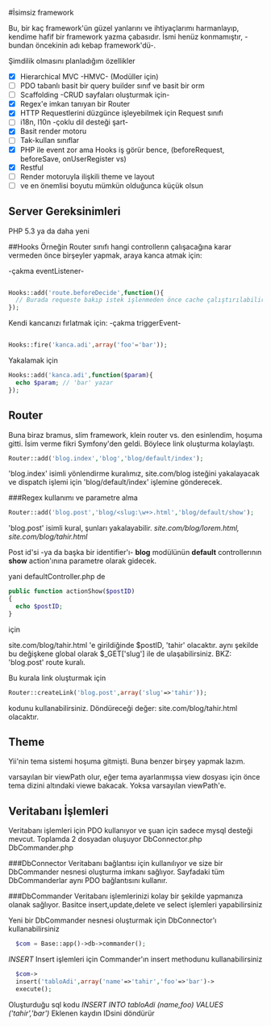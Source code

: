 #İsimsiz framework

Bu, bir kaç framework'ün güzel yanlarını ve ihtiyaçlarımı harmanlayıp, kendime hafif bir framework yazma çabasıdır.
İsmi henüz konmamıştır, -bundan öncekinin adı kebap framework'dü-.

Şimdilik olmasını planladığım özellikler

- [x] Hierarchical MVC -HMVC- (Modüller için)
- [ ] PDO tabanlı basit bir query builder sınıf ve basit bir orm
- [ ] Scaffolding -CRUD sayfaları oluşturmak için-
- [x] Regex'e imkan tanıyan bir Router
- [x] HTTP Requestlerini düzgünce işleyebilmek için Request sınıfı
- [ ] i18n, l10n -çoklu dil desteği şart-
- [x] Basit render motoru
- [ ] Tak-kullan sınıflar
- [x] PHP ile event zor ama Hooks iş görür bence, (beforeRequest, beforeSave, onUserRegister vs)
- [x] Restful
- [ ] Render motoruyla ilişkili theme ve layout
- [ ] ve en önemlisi boyutu mümkün olduğunca küçük olsun

## Server Gereksinimleri
PHP 5.3 ya da daha yeni

##Hooks
Örneğin Router sınıfı hangi controllerın çalışacağına karar vermeden önce birşeyler yapmak, araya kanca atmak için:

-çakma eventListener-
```php

Hooks::add('route.beforeDecide',function(){
  // Burada requeste bakıp istek işlenmeden önce cache çalıştırılabilir.
});
```

Kendi kancanızı fırlatmak için:
-çakma triggerEvent-
```php

Hooks::fire('kanca.adi',array('foo'='bar'));

```
Yakalamak için
```php
Hooks::add('kanca.adi',function($param){
  echo $param; // 'bar' yazar
});
```

## Router
Buna biraz bramus, slim framework, klein router vs. den esinlendim, hoşuma gitti.
İsim verme fikri Symfony'den geldi. Böylece link oluşturma kolaylaştı.

```php
Router::add('blog.index','blog','blog/default/index');
```

'blog.index' isimli yönlendirme kuralımız, site.com/blog isteğini yakalayacak ve dispatch işlemi için 'blog/default/index' işlemine gönderecek.

###Regex kullanımı ve parametre alma

```php
Router::add('blog.post','blog/<slug:\w+>.html','blog/default/show');
```

'blog.post' isimli kural, şunları yakalayabilir.
*site.com/blog/lorem.html, site.com/blog/tahir.html*

Post id'si -ya da başka bir identifier'ı- **blog** modülünün **default** controllerının **show** action'ınına parametre olarak gidecek.

yani defaultController.php de
```php
public function actionShow($postID)
{
  echo $postID;
}
```

için

site.com/blog/tahir.html 'e girildiğinde $postID, 'tahir' olacaktır.
aynı şekilde bu değişkene global olarak $_GET['slug'] ile de ulaşabilirsiniz. BKZ: 'blog.post' route kuralı.

Bu kurala link oluşturmak için

```php
Router::createLink('blog.post',array('slug'=>'tahir'));
```

kodunu kullanabilirsiniz.
Döndüreceği değer: site.com/blog/tahir.html olacaktır.

## Theme
Yii'nin tema sistemi hoşuma gitmişti. Buna benzer birşey yapmak lazım.

varsayılan bir viewPath olur, eğer tema ayarlanmışsa view dosyası için önce tema dizini altındaki viewe bakacak. Yoksa varsayılan viewPath'e.


## Veritabanı İşlemleri
Veritabanı işlemleri için PDO kullanıyor ve şuan için sadece mysql desteği mevcut.
Toplamda 2 dosyadan oluşuyor
  DbConnector.php
  DbCommander.php

###DbConnector
  Veritabanı bağlantısı için kullanılıyor ve size bir DbCommander nesnesi oluşturma imkanı sağlıyor.
  Sayfadaki tüm DbCommanderlar aynı PDO bağlantısını kullanır.
  
###DbCommander
  Veritabanı işlemlerinizi kolay bir şekilde yapmanıza olanak sağlıyor. Basitce insert,update,delete ve select işlemleri yapabilirsiniz
  
  Yeni bir DbCommander nesnesi oluşturmak için DbConnector'ı kullanabilirsiniz
```php
  $com = Base::app()->db->commander();

```
  *INSERT*
  Insert işlemleri için Commander'ın insert methodunu kullanabilirsiniz
```php  
  $com->
  insert('tabloAdi',array('name'=>'tahir','foo'=>'bar')->
  execute();
```
  Oluşturduğu sql kodu
  *INSERT INTO tabloAdi (name,foo) VALUES ('tahir','bar')*
  Eklenen kaydın IDsini döndürür
  
